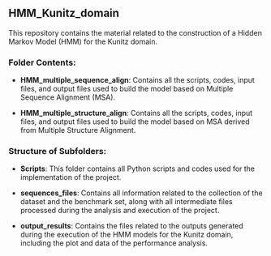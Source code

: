 ## HMM_Kunitz_domain

This repository contains the material related to the construction of a Hidden Markov Model (HMM) for the Kunitz domain.

### Folder Contents:

- **HMM_multiple_sequence_align**: Contains all the scripts, codes, input files, and output files used to build the model based on Multiple Sequence Alignment (MSA).

- **HMM_multiple_structure_align**: Contains all the scripts, codes, input files, and output files used to build the model based on MSA derived from Multiple Structure Alignment.

### Structure of Subfolders:

- **Scripts**: This folder contains all Python scripts and codes used for the implementation of the project.

- **sequences_files**: Contains all information related to the collection of the dataset and the benchmark set, along with all intermediate files processed during the analysis and execution of the project.

- **output_results**: Contains the files related to the outputs generated during the execution of the HMM models for the Kunitz domain, including the plot and data of the performance analysis.

